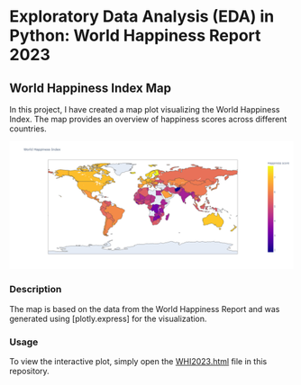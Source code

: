 # Exploratory Data Analysis (EDA) in Python: World Happiness Report 2023 

## World Happiness Index Map

In this project, I have created a map plot visualizing the World Happiness Index. The map provides an overview of happiness scores across different countries.

![World Happiness Index Map](WHR23_map.png)

### Description

The map is based on the data from the World Happiness Report and was generated using [plotly.express] for the visualization.

### Usage

To view the interactive plot, simply open the [WHI2023.html](images/world_happiness_map.png) file in this repository.


